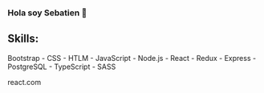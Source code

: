 ### Hola soy Sebatien 👋

## Skills:

Bootstrap - CSS - HTLM - JavaScript - Node.js - React - Redux - Express - PostgreSQL - TypeScript - SASS

react.com
